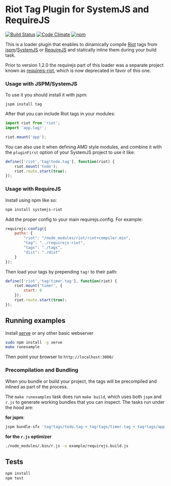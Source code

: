 # Riot Tag Plugin for SystemJS and RequireJS

[![Build Status](https://travis-ci.org/HuasoFoundries/systemjs-riot.svg)](https://travis-ci.org/HuasoFoundries/systemjs-riot) [![Code Climate](https://codeclimate.com/github/HuasoFoundries/systemjs-riot/badges/gpa.svg)](https://codeclimate.com/github/HuasoFoundries/systemjs-riot)
[![npm](https://img.shields.io/npm/dm/systemjs-riot.svg)](https://www.npmjs.com/package/systemjs-riot)

This is a loader plugin that enables to dinamically compile [Riot](http://riotjs.com/) tags
from [jspm](https://jspm.io)/[SystemJS](https://github.com/systemjs/systemjs) or [RequireJS](http://requirejs.org/)
and statically inline them during your build task.

Prior to version 1.2.0 the requirejs part of this loader was a separate project known as [requirejs-riot](https://www.npmjs.com/package/requirejs-riot),
which is now deprecated in favor of this one.


### Usage with JSPM/SystemJS

To use it you should install it with jspm:


```
jspm install tag
```


After that you can include Riot tags in your modules:

```js
import riot from 'riot';
import 'app.tag!';

riot.mount('app');

```

You can also use it when defining AMD style modules, and combine it with the `pluginFirst` option
of your SystemJS project to use it like:

```js
define(['riot','tag!todo.tag'], function(riot) {
	riot.mount('todo');
    riot.route.start(true);
});
```

### Usage with RequireJS


Install using npm like so:

```sh
npm install systemjs-riot
```

Add the proper config to your main requirejs.config. For example:

```js
requirejs.config({
    paths: {
        "riot": "/node_modules/riot/riot+compiler.min",
        "tag": "../requirejs-riot",
        "tags": "./tags",
        "dist": "./dist"
    }
});
```

Then load your tags by prepending `tag!` to their path:


```js
define(['riot','tag!timer.tag'], function(riot) {
	riot.mount('timer', {
        start: 0
    });
    riot.route.start(true);
});
```




## Running examples

Install [serve](https://www.npmjs.com/package/serve) or any other basic webserver

```sh
sudo npm install -g serve
make runexample
```

Then point your browser to `http://localhost:3000/`



### Precompilation and Bundling 

When you bundle or build your project, the tags will be precompiled and inlined as part of the process. 

The `make runexamples` task does run `make build`, which uses both `jspm` and `r.js` to generate working
bundles that you can inspect. The tasks run under the hood are:

**for jspm**:

```sh
jspm bundle-sfx 'tag!tags/todo.tag + tag!tags/timer.tag + tag!tags/app.tag - riot' example/dist/alltags.js --format umd
```

**for the `r.js` optimizer**

```sh
./node_modules/.bin/r.js -o example/requirejs.build.js
```



## Tests

```bash
npm install
npm test
```

